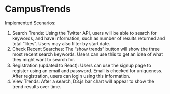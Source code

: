 # CampusTrends

Implemented Scenarios:

1.	Search Trends:
    	Using the Twitter API, users will be able to search for keywords, and have information, such as number of results returned and total “likes”. Users may also filter by start date.
2.	Check Recent Searches:
    	The “show trends” button will show the three most recent search keywords. Users can use this to get an idea of what they might want to search for.
3.	Registration (updated to React):
        Users can use the signup page to register using an email and password. Email is checked for uniqueness. After registration, users can login using this information.
 4.	View Trends:
    After a search, D3.js bar chart will appear to show the trend results over time.
